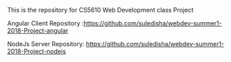 This is the repository for CS5610 Web Development class Project

Angular Client Repository :https://github.com/suledisha/webdev-summer1-2018-Project-angular

NodeJs Server Repository: https://github.com/suledisha/webdev-summer1-2018-Project-nodejs
